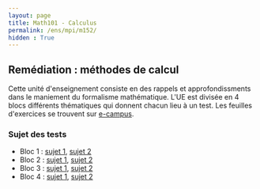 ```yaml
---
layout: page
title: Math101 - Calculus
permalink: /ens/mpi/m152/
hidden : True
---
```



## Remédiation : méthodes de calcul

Cette unité d'enseignement consiste en des rappels et approfondissments dans le maniement du formalisme mathématique. L'UE est divisée en 4 blocs différents thématiques qui donnent chacun lieu à un test. Les feuilles d'exercices se trouvent sur [e-campus](https://ecampus.paris-saclay.fr/).


### Sujet des tests

- Bloc 1 : [sujet 1](bloc1_1.pdf), [sujet 2](bloc1_2.pdf)
- Bloc 2 : [sujet 1](bloc2_1.pdf), [sujet 2](bloc2_2.pdf)
- Bloc 3 : [sujet 1](bloc3_1.pdf), [sujet 2](bloc3_2.pdf)
- Bloc 4 : [sujet 1](bloc4_1.pdf), [sujet 2](bloc4_2.pdf)